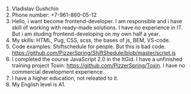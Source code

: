 1. Vladislav Gushchin
2. Phone number: +7-961-860-05-12
3. Hello, i want become frontend-developer. I am responsible and i have skill of working with ready-made solutions. I have no experience in IT. But i am studing frontend-developing on my own half a year.
4. My skills: HTML, Pug, CSS, scss,  the bases of js, BEM, VS-code.
5. Code examples: Shiftschedule for people. But this is bad code. https://github.com/PizzerSpring/ShiftShedule/blob/master/script.js
6. I completed the course JavaScript 2.0 in the ItGid. I have a unfinished training project Toxin: https://github.com/PizzerSpring/Toxin.
I have no commercial development experience.
7. I have a higher education, not releated to it.
8. My English level is A1. 

